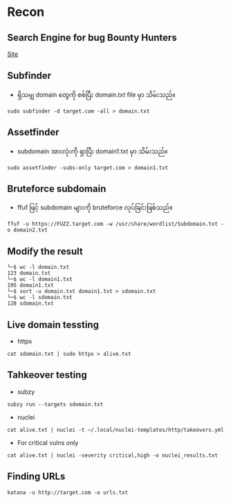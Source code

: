 # Recon 
## Search Engine for bug Bounty Hunters
[Site](https://nitinyadav00.github.io/Bug-Bounty-Search-Engine/)
## Subfinder
- ရှိသမျှ domain တွေကို စစ်ပြီး domain.txt file မှာ သိမ်းသည်။
```shell
sudo subfinder -d target.com -all > domain.txt
```
## Assetfinder
- subdomain အားလုံးကို ရှာပြီး domain1.txt မှာ သိမ်းသည်။
```shell
sudo assetfinder -subs-only target.com > domain1.txt
```
## Bruteforce subdomain
- ffuf ဖြင့် subdomain များကို bruteforce လုပ်ခြင်းဖြစ်သည်။
```shell
ffuf -u https://FUZZ.target.com -w /usr/share/wordlist/Subdomain.txt -o domain2.txt
```
## Modify the result
```shell
└─$ wc -l domain.txt                                                                                                                         
123 domain.txt
└─$ wc -l domain1.txt 
195 domain1.txt
└─$ sort -u domain.txt domain1.txt > sdomain.txt
└─$ wc -l sdomain.txt 
128 sdomain.txt
```
## Live domain tessting
  - httpx
```shell
cat sdomain.txt | sudo httpx > alive.txt
```
## Tahkeover testing
  - subzy
```shell
subzy run --targets sdomain.txt
```
  - nuclei
```shell
cat alive.txt | nuclei -t ~/.local/nuclei-templates/http/takeovers.yml
```
  - For critical vulns only
```shell
cat alive.txt | nuclei -severity critical,high -o nuclei_results.txt
```
## Finding URLs
```shell
katana -u http://target.com -o urls.txt
```

